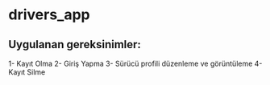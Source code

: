 # drivers_app

## Uygulanan gereksinimler:
1- Kayıt Olma
2- Giriş Yapma
3- Sürücü profili düzenleme ve görüntüleme
4- Kayıt Silme



